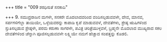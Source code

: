 +++
title = "009 ಶರಧಿಸುತೆ ಸನಕಾದಿ"

+++
9. ಸಮುದ್ರರಾಜನ ಮಗಳೇ, ಸನಕರೇ ಮೊದಲಾದವರಿಂದ ವಂದಿಸಲ್ಪಡುವವಳೇ, ದೇವ, ಮಾನವ, ಸರ್ಪಗಳಿಗೆಲ್ಲಾ ತಾಯಿಯೇ, ಒಳ್ಳೆಯವರನ್ನು ಕಾಪಾಡಿ ಕೃಪೆ ಮಾಡುವವಳೆ, ದೇವತೆಗಳು, ಶ್ರೇಷ್ಠ ಋಷಿಗಳಿಂದ ಸ್ತುತಿಸಲ್ಪಡುವ ಶ್ರೇಷ್ಠಳೇ, ಪರಮ ಕರುಣಾ ಸಾಗರಳೇ, ಪವಿತ್ರ ಚರಿತ್ರೆಯುಳ್ಳವಳೆ, ಬ್ರಹ್ಮನೇ ಮೊದಲಾದ ಮುಖ್ಯರಾದ ಸಕಲ ದೇವತೆಗಳಿಂದ ಚೆನ್ನಾಗಿ ಪೂಜಿಸಲ್ಪಡುವವಳೇ ಲಕ್ಷ್ಮಿಯೇ ನಮಗೆ ಹೆಚ್ಚಾದ ಸಂಪತ್ತನ್ನು ಕೊಡಲಿ.